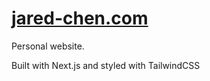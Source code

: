 # [jared-chen.com](https://jared-chen.com)

Personal website.

Built with Next.js and styled with TailwindCSS

